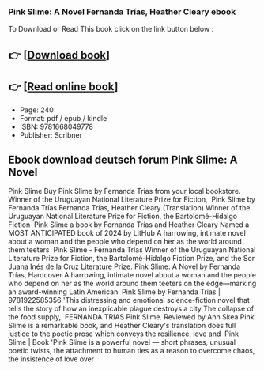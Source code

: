 ### Pink Slime: A Novel Fernanda Trías, Heather Cleary ebook

To Download or Read This book click on the link button below :

## 👉  [**[Download book](http://get-pdfs.com/download.php?group=book&from=github.com&id=713311&lnk=1081 "Download book")**]

## 👉  [**[Read online book](http://get-pdfs.com/download.php?group=book&from=github.com&id=713311&lnk=1081 "Read online book")**]


* Page: 240
* Format: pdf / epub / kindle
* ISBN: 9781668049778
* Publisher: Scribner



## Ebook download deutsch forum Pink Slime: A Novel



 Pink Slime Buy Pink Slime by Fernanda Trias from your local bookstore. Winner of the Uruguayan National Literature Prize for Fiction, 
 Pink Slime by Fernanda Trías Fernanda Trías, Heather Cleary (Translation) Winner of the Uruguayan National Literature Prize for Fiction, the Bartolomé-Hidalgo Fiction 
 Pink Slime a book by Fernanda Trías and Heather Cleary Named a MOST ANTICIPATED book of 2024 by LitHub A harrowing, intimate novel about a woman and the people who depend on her as the world around them teeters 
 Pink Slime - Fernanda Trías Winner of the Uruguayan National Literature Prize for Fiction, the Bartolomé-Hidalgo Fiction Prize, and the Sor Juana Inés de la Cruz Literature Prize.
 Pink Slime: A Novel by Fernanda Trías, Hardcover A harrowing, intimate novel about a woman and the people who depend on her as the world around them teeters on the edge—marking an award-winning Latin American 
 Pink Slime by Fernanda Trias | 9781922585356 &#039;This distressing and emotional science-fiction novel that tells the story of how an inexplicable plague destroys a city The collapse of the food supply, 
 FERNANDA TRIAS Pink Slime. Reviewed by Ann Skea Pink Slime is a remarkable book, and Heather Cleary&#039;s translation does full justice to the poetic prose which conveys the resilience, love and 
 Pink Slime | Book &#039;Pink Slime is a powerful novel — short phrases, unusual poetic twists, the attachment to human ties as a reason to overcome chaos, the insistence of love over 





